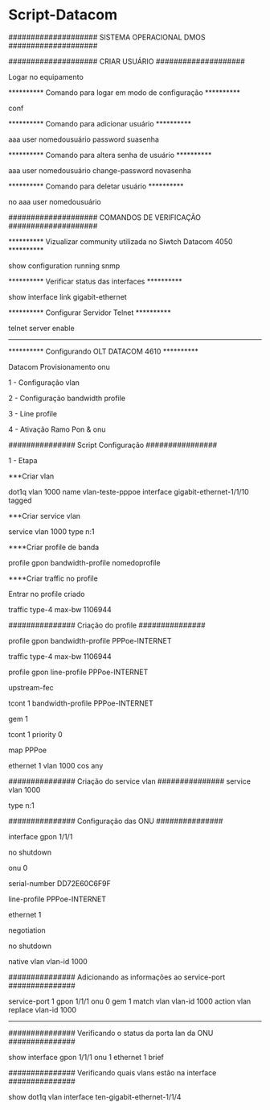 # Script-Datacom

#################### SISTEMA OPERACIONAL DMOS ####################

#################### CRIAR USUÁRIO ####################

Logar no equipamento

********** Comando para logar em modo de configuração **********

conf

********** Comando para adicionar usuário **********

aaa user nomedousuário password suasenha

********** Comando para altera senha de usuário **********

aaa user nomedousuário change-password novasenha

********** Comando para deletar usuário **********

no aaa user nomedousuário 

#################### COMANDOS DE VERIFICAÇÃO ####################

********** Vizualizar community utilizada no Siwtch Datacom 4050 **********

show configuration running snmp

********** Verificar status das interfaces **********

show interface link gigabit-ethernet

********** Configurar Servidor Telnet **********

telnet server enable

*********************************************************************************************************

********** Configurando OLT DATACOM 4610 **********

Datacom Provisionamento onu

1 - Configuração vlan

2 - Configuração bandwidth profile

3 - Line profile

4 - Ativação Ramo Pon & onu


############### Script Configuração ################

1 - Etapa

***Criar vlan 

dot1q vlan 1000 name vlan-teste-pppoe interface gigabit-ethernet-1/1/10 tagged

***Criar service vlan

service vlan 1000 type n:1


****Criar profile de banda

profile gpon bandwidth-profile nomedoprofile

****Criar traffic no profile

Entrar no profile criado

traffic type-4 max-bw 1106944

############### Criação do profile ###############

profile gpon bandwidth-profile PPPoe-INTERNET
 
 traffic type-4 max-bw 1106944

profile gpon line-profile PPPoe-INTERNET
 
 upstream-fec
 
 tcont 1 bandwidth-profile PPPoe-INTERNET
 
 gem 1
  
  tcont 1 priority 0
  
  map PPPoe
   
   ethernet 1 vlan 1000 cos any
  

############### Criação do service vlan ###############
service vlan 1000
 
 type n:1


############### Configuração das ONU ###############

interface gpon 1/1/1
 
 no shutdown
 
 onu 0
  
  serial-number DD72E60C6F9F
  
  line-profile PPPoe-INTERNET
  
  ethernet 1
   
   negotiation
   
   no shutdown
   
   native vlan vlan-id 1000


############### Adicionando as informações ao service-port ###############

service-port 1 gpon 1/1/1 onu 0 gem 1 match vlan vlan-id 1000 action vlan replace vlan-id 1000


*********************************************************************************************************


############### Verificando o status da porta lan da ONU ###############

show interface gpon 1/1/1 onu 1 ethernet 1 brief

############### Verificando quais vlans estão na interface ###############

show dot1q vlan interface ten-gigabit-ethernet-1/1/4











